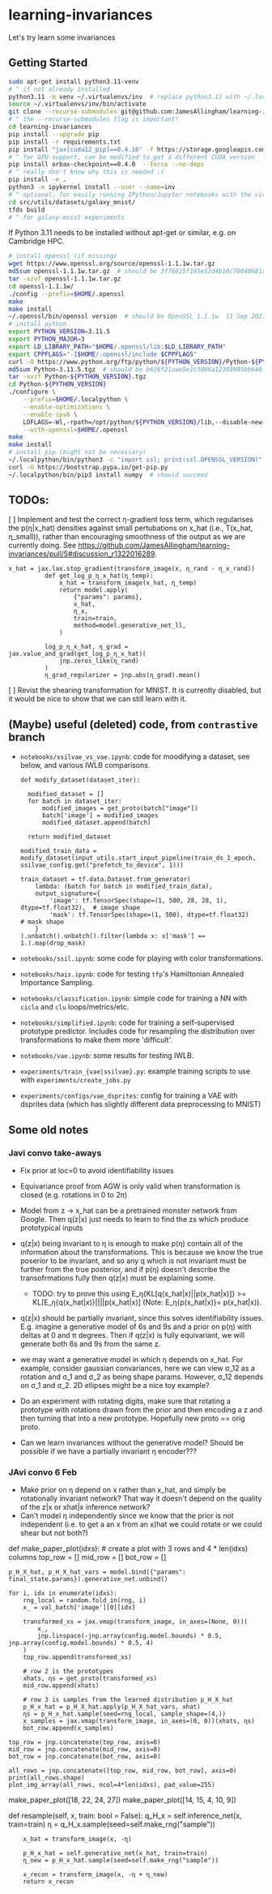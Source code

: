 # learning-invariances
Let's try learn some invariances 

## Getting Started

```bash
sudo apt-get install python3.11-venv
# ^ if not already installed
python3.11 -m venv ~/.virtualenvs/inv  # replace python3.11 with ~/.localpython/bin/python3.11 if necessary
source ~/.virtualenvs/inv/bin/activate
git clone --recurse-submodules git@github.com:JamesAllingham/learning-invariances.git
# ^ the --recurse-submodules flag is important!
cd learning-invariances
pip install --upgrade pip
pip install -r requirements.txt
pip install "jax[cuda12_pip]==0.4.16" -f https://storage.googleapis.com/jax-releases/jax_cuda_releases.html
# ^ for GPU support, can be modified to get a different CUDA version
pip install orbax-checkpoint==0.4.0  --force --no-deps
# ^ really don't know why this is needed :(
pip install -e .
python3 -m ipykernel install --user --name=inv
# ^ optional, for easily running IPython/Jupyter notebooks with the virtual env.
cd src/utils/datasets/galaxy_mnist/
tfds build
# ^ for galaxy-mnist experiments
```

If Python 3.11 needs to be installed without apt-get or similar, e.g. on Cambridge HPC.
  
```bash
# install openssl (if missing)
wget https://www.openssl.org/source/openssl-1.1.1w.tar.gz
md5sum openssl-1.1.1w.tar.gz  # should be 3f76825f195e52d4b10c70040681a275
tar -xzvf openssl-1.1.1w.tar.gz
cd openssl-1.1.1w/
./config --prefix=$HOME/.openssl
make
make install
~/.openssl/bin/openssl version  # should be OpenSSL 1.1.1w  11 Sep 2023
# install python
export PYTHON_VERSION=3.11.5
export PYTHON_MAJOR=3
export LD_LIBRARY_PATH="$HOME/.openssl/lib:$LD_LIBRARY_PATH"
export CPPFLAGS="-I$HOME/.openssl/include $CPPFLAGS"
curl -O https://www.python.org/ftp/python/${PYTHON_VERSION}/Python-${PYTHON_VERSION}.tgz
md5sum Python-3.11.5.tgz  # should be b628f21aae5e2c3006a12380905bb640
tar -xvzf Python-${PYTHON_VERSION}.tgz
cd Python-${PYTHON_VERSION}
./configure \
    --prefix=$HOME/.localpython \
    --enable-optimizations \
    --enable-ipv6 \
    LDFLAGS=-Wl,-rpath=/opt/python/${PYTHON_VERSION}/lib,--disable-new-dtags \
    --with-openssl=$HOME/.openssl
make
make install
# install pip (might not be necessary)
~/.localpython/bin/python3 -c "import ssl; print(ssl.OPENSSL_VERSION)"  # should be OpenSSL 1.1.1w  11 Sep 2023
curl -O https://bootstrap.pypa.io/get-pip.py
~/.localpython/bin/pip3 install numpy  # should succeed
```

## TODOs:

  [ ] Implement and test the correct η-gradient loss term, which regularises the p(η|x_hat) densities against small pertubations on x_hat (i.e., T(x_hat, η_small)), rather than encouraging smoothness of the output as we are currently doing. See https://github.com/JamesAllingham/learning-invariances/pull/5#discussion_r1322016289.
  ```
  x_hat = jax.lax.stop_gradient(transform_image(x, η_rand - η_x_rand))
            def get_log_p_η_x_hat(η_temp):
                x_hat = transform_image(x_hat, η_temp)
                return model.apply(
                    {"params": params},
                    x_hat,
                    η_x,
                    train=train,
                    method=model.generative_net_ll,
                )

            log_p_η_x_hat, η_grad = jax.value_and_grad(get_log_p_η_x_hat)(
                jnp.zeros_like(η_rand)
            )
            η_grad_regularizer = jnp.abs(η_grad).mean()
  ```
  [ ] Revist the shearing transformation for MNIST. It is currently disabled, but it would be nice to show that we can still learn with it.

## (Maybe) useful (deleted) code, from `contrastive` branch

 - `notebooks/ssilvae_vs_vae.ipynb`: code for moodifying a dataset, see below, and various IWLB comparisons.

    ```
    def modify_dataset(dataset_iter):

      modified_dataset = []
      for batch in dataset_iter:
          modified_images = get_proto(batch["image"])
          batch['image'] = modified_images
          modified_dataset.append(batch)

      return modified_dataset

    modified_train_data = modify_dataset(input_utils.start_input_pipeline(train_ds_1_epoch, ssilvae_config.get("prefetch_to_device", 1)))

    train_dataset = tf.data.Dataset.from_generator(
        lambda: (batch for batch in modified_train_data),
        output_signature={
            'image': tf.TensorSpec(shape=(1, 500, 28, 28, 1), dtype=tf.float32),  # image shape
            'mask': tf.TensorSpec(shape=(1, 500), dtype=tf.float32)    # mask shape
        }
    ).unbatch().unbatch().filter(lambda x: x['mask'] == 1.).map(drop_mask)
    ```

  - `notebooks/ssil.ipynb`: some code for playing with color transformations.
  - `notebooks/hais.ipynb`: code for testing `tfp`'s Hamiltonian Annealed Importance Sampling.
  - `notebooks/classification.ipynb`: simple code for training a NN with `ciclo` and `clu` loops/metrics/etc.
  - `notebooks/simplified.ipynb`: code for training a self-supervised prototype predictor. Includes code for resampling the distribution over transformations to make them more 'difficult'. 
  - `notebooks/vae.ipynb`: some results for testing IWLB.
  - `experiments/train_{vae|ssilvae}.py`: example training scripts to use with `experiments/create_jobs.py`
  - `experiments/configs/vae_dsprites`: config for training a VAE with dsprites data (which has slightly different data preprocessing to MNIST)

## Some old notes

### Javi convo take-aways

  - Fix prior at loc=0 to avoid identifiability issues
  - Equivariance proof from AGW is only valid when transformation is closed (e.g. rotations in 0 to 2π)
  - Model from z -> x_hat can be a pretrained monster network from Google. Then q(z|x) just needs to learn to find the zs which produce prototypical inputs
  - q(z|x) being invariant to η is enough to make p(η) contain all of the information about the transformations. This is because we know the true poserior to be invariant, and so any q which is not invariant must be further from the true posterior, and if p(η) doesn't describe the transofrmations fully then q(z|x) must be explaining some. 
    - TODO: try to prove this using E_η{KL[q(x_hat|x)||p(x_hat|x)]} >= KL[E_η{q(x_hat|x)}||||p(x_hat|x)] (Note: E_η{p(x_hat|x)}= p(x_hat|x)).
  - q(z|x) should be partially invariant, since this solves identifiability issues. E.g. imagine a generative model of 6s and 9s and a prior on p(η) with deltas at 0 and π degrees. Then if q(z|x) is fully equivariant, we will generate both 6s and 9s from the same z. 
  - we may want a generative model in which η depends on x_hat. For example, consider gaussian convariances, here we can view σ_12 as a rotation and σ_1 and σ_2 as being shape params. However, σ_12 depends on σ_1 and σ_2. 2D ellipses might be a nice toy example? 
  - Do an experiment with rotating digits, make sure that rotating a prototype with rotations drawn from the prior and then encoding a z and then turning that into a new prototype. Hopefully new proto == orig proto.

  - Can we learn invariances without the generative model? Should be possible if we have a partially invariant η encoder???


### JAvi convo 6 Feb

  - Make prior on η depend on x rather than x_hat, and simply be rotationally invariant network? That way it doesn't depend on the quality of the z|x or xhat|x inference network? 
  - Can't model η independently since we know that the prior is not independent (i.e. to get a an x from an x)hat we could rotate or we could shear but not both?)




def make_paper_plot(idxs):
    # create a plot with 3 rows and 4 * len(idxs) columns
    top_row = []
    mid_row = []
    bot_row = []

    p_H_X_hat, p_H_X_hat_vars = model.bind({"params": final_state.params}).generative_net.unbind()

    for i, idx in enumerate(idxs):
        rng_local = random.fold_in(rng, i)
        x_ = val_batch['image'][0][idx]

        transformed_xs = jax.vmap(transform_image, in_axes=(None, 0))(
            x_,
            jnp.linspace(-jnp.array(config.model.bounds) * 0.5, jnp.array(config.model.bounds) * 0.5, 4)
        )
        top_row.append(transformed_xs)

        # row 2 is the prototypes
        xhats, ηs = get_proto(transformed_xs)
        mid_row.append(xhats)

        # row 3 is samples from the learned distribution p_H_X_hat
        p_H_x_hat = p_H_X_hat.apply(p_H_X_hat_vars, xhat)
        ηs = p_H_x_hat.sample(seed=rng_local, sample_shape=(4,))
        x_samples = jax.vmap(transform_image, in_axes=(0, 0))(xhats, ηs)
        bot_row.append(x_samples)

    top_row = jnp.concatenate(top_row, axis=0)
    mid_row = jnp.concatenate(mid_row, axis=0)
    bot_row = jnp.concatenate(bot_row, axis=0)

    all_rows = jnp.concatenate([top_row, mid_row, bot_row], axis=0)
    print(all_rows.shape)
    plot_img_array(all_rows, ncol=4*len(idxs), pad_value=255)


make_paper_plot([18, 22, 24, 27])
make_paper_plot([14, 15, 4, 10, 9])




def resample(self, x, train: bool = False):
        q_H_x = self.inference_net(x, train=train)
        η = q_H_x.sample(seed=self.make_rng("sample"))

        x_hat = transform_image(x, -η)

        p_H_x_hat = self.generative_net(x_hat, train=train)
        η_new = p_H_x_hat.sample(seed=self.make_rng("sample"))

        x_recon = transform_image(x, -η + η_new)
        return x_recon